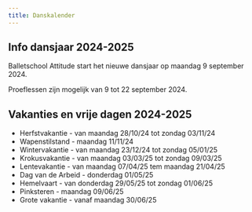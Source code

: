 ```yaml
---
title: Danskalender
---
```


## Info dansjaar 2024-2025

Balletschool Attitude start het nieuwe dansjaar op maandag 9 september 2024.

Proeflessen zijn mogelijk van 9 tot 22 september 2024.

## Vakanties en vrije dagen 2024-2025

* Herfstvakantie            - van maandag 28/10/24 tot zondag 03/11/24
* Wapenstilstand            - maandag 11/11/24
* Wintervakantie            - van maandag 23/12/24 tot zondag 05/01/25
* Krokusvakantie            - van maandag 03/03/25 tot zondag 09/03/25
* Lentevakantie             - van maandag 07/04/25 tem maandag 21/04/25
* Dag van de Arbeid         - donderdag 01/05/25
* Hemelvaart                - van donderdag 29/05/25 tot zondag 01/06/25
* Pinksteren                - maandag 09/06/25
* Grote vakantie            - vanaf maandag 30/06/25
